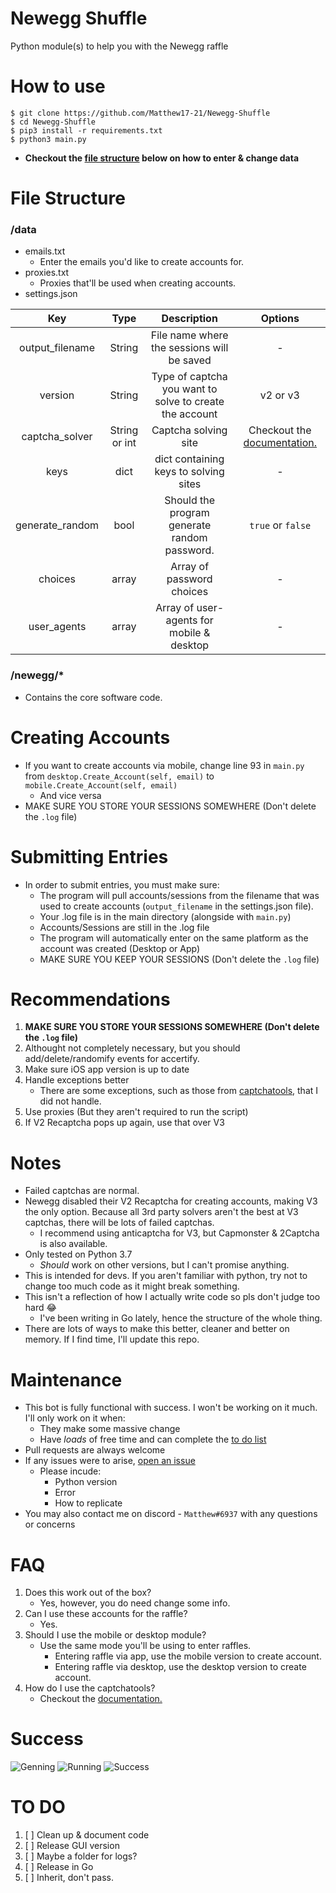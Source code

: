 # Newegg Shuffle
Python module(s) to help you with the Newegg raffle

# How to use
```
$ git clone https://github.com/Matthew17-21/Newegg-Shuffle
$ cd Newegg-Shuffle
$ pip3 install -r requirements.txt
$ python3 main.py
```
- **Checkout the [file structure](https://github.com/Matthew17-21/Newegg-Shuffle#file-structure) below on how to enter & change data**

# File Structure
### /data
- emails.txt
    * Enter the emails you'd like to create accounts for.
- proxies.txt
    * Proxies that'll be used when creating accounts.
- settings.json

| Key | Type | Description | Options |
| :--:| :---:| :---------: | :-----: |
| output_filename | String | File name where the sessions will be saved | - |
| version | String | Type of captcha you want to solve to create the account | v2 or v3 |
| captcha_solver | String or int | Captcha solving site | Checkout the [documentation.](https://github.com/Matthew17-21/Captcha-Tools#how-to-use) |
| keys | dict | dict containing keys to solving sites | - |
| generate_random | bool | Should the program generate random password. | `true` or `false` |
| choices | array | Array of password choices | - |
| user_agents| array | Array of user-agents for mobile & desktop | - |

### /newegg/*
- Contains the core software code. 

# Creating Accounts
- If you want to create accounts via mobile, change line 93 in `main.py` from `desktop.Create_Account(self, email)` to `mobile.Create_Account(self, email)`
    * And vice versa 
- MAKE SURE YOU STORE YOUR SESSIONS SOMEWHERE (Don't delete the `.log` file)

# Submitting Entries
- In order to submit entries, you must make sure:
    * The program will pull accounts/sessions from the filename that was used to create accounts (`output_filename` in the settings.json file).
    * Your .log file is in the main directory (alongside with `main.py`)
    * Accounts/Sessions are still in the .log file
    * The program will automatically enter on the same platform as the account was created (Desktop or App)
    * MAKE SURE YOU KEEP YOUR SESSIONS (Don't delete the `.log` file)

# Recommendations
1. **MAKE SURE YOU STORE YOUR SESSIONS SOMEWHERE (Don't delete the `.log` file)**
2. Althought not completely necessary, but you should add/delete/randomify events for accertify.
3. Make sure iOS app version is up to date
4. Handle exceptions better
    * There are some exceptions, such as those from [captchatools](https://github.com/Matthew17-21/Captcha-Tools#exceptions), that I did not handle.
5. Use proxies (But they aren't required to run the script)
6. If V2 Recaptcha pops up again, use that over V3


# Notes
- Failed captchas are normal.
- Newegg disabled their V2 Recaptcha for creating accounts, making V3 the only option. Because all 3rd party solvers aren't the best at V3 captchas, there will be lots of failed captchas.
    * I recommend using anticaptcha for V3, but Capmonster & 2Captcha is also available.
- Only tested on Python 3.7
    * *Should* work on other versions, but I can't promise anything.
- This is intended for devs. If you aren't familiar with python, try not to change too much code as it might break something.
- This isn't a reflection of how I actually write code so pls don't judge too hard :joy:
    * I've been writing in Go lately, hence the structure of the whole thing.
- There are lots of ways to make this better, cleaner and better on memory. If I find time, I'll update this repo.


# Maintenance
- This bot is fully functional with success. I won't be working on it much. I'll only work on it when:
    * They make some massive change
    * Have *loads* of free time and can complete the [to do list](https://github.com/Matthew17-21/Newegg-Shuffle#to-do)
- Pull requests are always welcome
- If any issues were to arise, [open an issue](https://github.com/Matthew17-21/Newegg-Shuffle/issues/new)
    * Please incude:
        * Python version
        * Error
        * How to replicate
- You may also contact me on discord - `Matthew#6937` with any questions or concerns

# FAQ
1. Does this work out of the box?
    * Yes, however, you do need change some info.
2. Can I use these accounts for the raffle?
    * Yes.
3. Should I use the mobile or desktop module?
    * Use the same mode you'll be using to enter raffles.
        * Entering raffle via app, use the mobile version to create account.
        * Entering raffle via desktop, use the desktop version to create account.
4. How do I use the captchatools?
    * Checkout the [documentation.](https://github.com/Matthew17-21/Captcha-Tools)

# Success
![Genning](https://i.imgur.com/lvrTp36.png)
![Running](https://i.imgur.com/r8gPUIq.png)
![Success](https://i.imgur.com/8csUoqR.png)

# TO DO 
1. [ ] Clean up & document code
2. [ ] Release GUI version
3. [ ] Maybe a folder for logs?
4. [ ] Release in Go
5. [ ] Inherit, don't pass.
